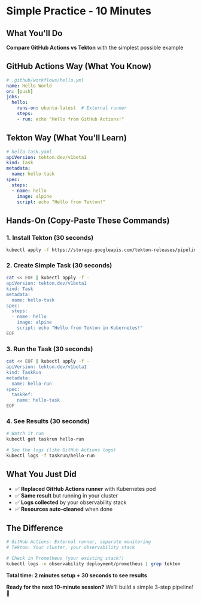 # Simple Practice - 10 Minutes

## What You'll Do
**Compare GitHub Actions vs Tekton** with the simplest possible example

## GitHub Actions Way (What You Know)
```yaml
# .github/workflows/hello.yml
name: Hello World
on: [push]
jobs:
  hello:
    runs-on: ubuntu-latest  # External runner
    steps:
    - run: echo "Hello from GitHub Actions!"
```

## Tekton Way (What You'll Learn)
```yaml
# hello-task.yaml
apiVersion: tekton.dev/v1beta1
kind: Task
metadata:
  name: hello-task
spec:
  steps:
  - name: hello
    image: alpine
    script: echo "Hello from Tekton!"
```

## Hands-On (Copy-Paste These Commands)

### 1. Install Tekton (30 seconds)
```bash
kubectl apply -f https://storage.googleapis.com/tekton-releases/pipeline/latest/release.yaml
```

### 2. Create Simple Task (30 seconds)
```bash
cat << EOF | kubectl apply -f -
apiVersion: tekton.dev/v1beta1
kind: Task
metadata:
  name: hello-task
spec:
  steps:
  - name: hello
    image: alpine
    script: echo "Hello from Tekton in Kubernetes!"
EOF
```

### 3. Run the Task (30 seconds)
```bash
cat << EOF | kubectl apply -f -
apiVersion: tekton.dev/v1beta1
kind: TaskRun
metadata:
  name: hello-run
spec:
  taskRef:
    name: hello-task
EOF
```

### 4. See Results (30 seconds)
```bash
# Watch it run
kubectl get taskrun hello-run

# See the logs (like GitHub Actions logs)
kubectl logs -f taskrun/hello-run
```

## What You Just Did
- ✅ **Replaced GitHub Actions runner** with Kubernetes pod
- ✅ **Same result** but running in your cluster
- ✅ **Logs collected** by your observability stack
- ✅ **Resources auto-cleaned** when done

## The Difference
```bash
# GitHub Actions: External runner, separate monitoring
# Tekton: Your cluster, your observability stack

# Check in Prometheus (your existing stack!)
kubectl logs -n observability deployment/prometheus | grep tekton
```

**Total time: 2 minutes setup + 30 seconds to see results**

**Ready for the next 10-minute session?** We'll build a simple 3-step pipeline! 🚀